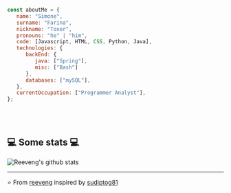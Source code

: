 ```javascript
const aboutMe = {
   name: "Simone",
   surname: "Farina",
   nickname: "Toxer",
   pronouns: "he" | "him",
   code: [Javascript, HTML, CSS, Python, Java],
   technologies: {
      backEnd: {
         java: ["Spring"],
         misc: ["Bash"]
      },
      databases: ["mySQL"],
   },
   currentOccupation: ["Programmer Analyst"],
};
```
</br></br>
<h2>💻 Some stats 💻</h2>

![Reeveng's github stats](https://github-readme-stats.vercel.app/api?username=ToXer04&show_icons=true&title_color=fff&icon_color=79ff97&text_color=9f9f9f&bg_color=151515)

---

⭐️ From [reeveng](https://github.com/ToXer04) inspired by [sudiptog81](https://github.com/sudiptog81)
